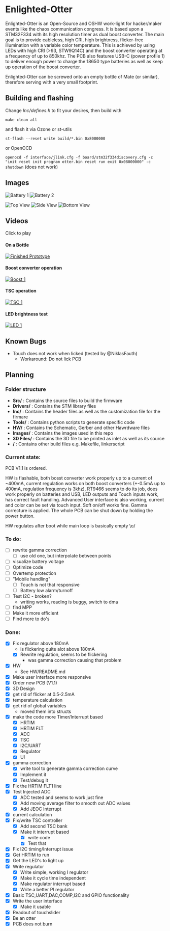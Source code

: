 # Enlighted-Otter

Enlighted-Otter is an Open-Source and OSHW work-light for hacker/maker events like the chaos communication congress. It is based upon a STM32F334 with its 
high resolution timer as dual boost 
converter. The main goal is to provide cableless, high CRI, high brightness, flicker-free illumination with a variable color temperature. This is achieved by using LEDs with high CRI (>93, STW9Q14C) and 
the boost 
converter operating at a frequency of up to 850khz. The PCB also features USB-C (power profile 1) to deliver enough power to charge the 18650 type batteries as well as keep up operation of the boost converter.

Enlighted-Otter can be screwed onto an empty bottle of Mate (or similar), therefore serving with a very small footprint.

## Building and flashing

Change *Inc/defines.h* to fit your desires, then build with

`make clean all`

and flash it via Ozone or st-utils

`st-flash --reset write build/*.bin 0x8000000`

or OpenOCD

`openocd -f interface/jlink.cfg -f board/stm32f334discovery.cfg -c "init reset init program otter.bin reset run exit 0x08000000" -c shutdown` (does not work)


## Images

![Battery 1](https://raw.githubusercontent.com/Jan--Henrik/Enlighted-Otter/master/Images/final_tisch.jpeg)
![Battery 2](https://raw.githubusercontent.com/Jan--Henrik/Enlighted-Otter/master/Images/final_werkstatt.jpeg)

![Top View](https://raw.githubusercontent.com/Jan--Henrik/Enlighted-Otter/master/Images/Enlighted_Otter_1.jpeg)
![Side View](https://raw.githubusercontent.com/Jan--Henrik/Enlighted-Otter/master/Images/Enlighted_Otter_2.jpeg)
![Bottom View](https://raw.githubusercontent.com/Jan--Henrik/Enlighted-Otter/master/Images/Enlighted_Otter_3.jpeg)

## Videos

Click to play

#### On a Bottle

[![Finished Prototype](https://raw.githubusercontent.com/Jan--Henrik/Enlighted-Otter/master/Images/final_werkstatt.jpeg)](https://twitter.com/JanHenrikH/status/1033489392109797377)

#### Boost converter operation

[![Boost 1](https://img.youtube.com/vi/A-QjU9mWTO4/0.jpg)](https://youtu.be/A-QjU9mWTO4)

#### TSC operation

[![TSC 1](https://img.youtube.com/vi/ADD4yiM9S0Q/0.jpg)](https://youtu.be/ADD4yiM9S0Q)

#### LED brightness test

[![LED 1](https://img.youtube.com/vi/DC_eAY72nbw/0.jpg)](https://youtu.be/DC_eAY72nbw)

## Known Bugs

- Touch does not work when licked (tested by @NiklasFauth)
	- Workaround: Do not lick PCB

## Planning


### Folder structure

- **Src/** : Contains the source files to build the firmware
- **Drivers/** : Contains the STM library files
- **Inc/** : Contains the header files as well as the customization file for the firmare
- **Tools/** : Contains python scripts to generate specific code
- **HW/** : Contains the Schematic, Gerber and other Hawrdware files
- **Images/** : Contains the images used in this repo
- **3D Files/** : Contains the 3D file to be printed as inlet as well as its source
- **/** : Contains other build files e.g. Makefile, linkerscript

### Current state:

PCB V1.1 is ordered.

HW is flashable, both bosst converter work properly up to a current of ~400mA, current regulation works on both boost converters (+-0.5mA up to 400mA, regulation frequency is 3khz), RT9466 seems to do its job, does work properly on 
batteries and USB, LED outputs and Touch inputs work, has correct fault handling.
Advanced User interface is also working, current and color can be set via touch input. Soft on/off works fine. Gamma correcture is applied.
The whole PCB can be shut down by holding the power button.

HW regulates after boot while main loop is basically empty \o/

### To do:

- [ ] rewrite gamma correction
	- [ ] use old one, but interpolate between points
- [ ] visualize battery voltage
- [ ] Optimize code
- [ ] Overtemp protection
- [ ] "Mobile handling"
	- [ ] Touch is not that responsive
	- [ ] Battery low alarm/turnoff
- [ ] Test I2C - broken?
	- writing works, reading is buggy, switch to dma
- [ ] find MPP
- [ ] Make it more efficient
- [ ] Find more to do's

### Done:

- [x] Fix regulator above 180mA
	- is flickering quite alot above 180mA
	- [x] Rewrite regulation, seems to be flickering
		- was gamma correction causing that problem
- [x] HW
	-  See HW/README.md
- [x] Make user Interface more responsive
- [x] Order new PCB (V1.1)
- [x] 3D Design
- [x] get rid of flicker at 0.5-2.5mA 
- [x] temperature calculation
- [x] get rid of global variables
	- moved them into structs
- [x] make the code more Timer/Interrupt based
	- [x] HRTIM
	- [x] HRTIM FLT
	- [x] ADC
	- [x] TSC
	- [x] I2C/UART
	- [x] Regulator
	- [x] UI
- [x] gamma correction
	- [x] write tool to generate gamma correction curve
	- [x] Implement it
	- [x] Test/debug it
- [x] Fix the HRTIM FLT1 line
- [x] Test Injected ADC
	- [x] ADC tested and seems to work just fine
	- [x] Add moving average filter to smooth out ADC values
	- [x] Add JEOC Interrupt
- [x] current calculation
- [x] Fix/write TSC controller
	- [x] Add second TSC bank
	- [x] Make it interrupt based
		- [x] write code
		- [x] Test that
- [x] Fix I2C timing/Interrupt issue
- [x] Get HRTIM to run
- [x] Get the LED's to light up
- [x] Write regulator
	- [x] Write simple, working I regulator
	- [x] Make it cycle time independent
	- [x] Make regulator interrupt based
	- [x] Write a better PI regulator
- [x] Basic TSC,UART,DAC,COMP,I2C and GPIO functionality
- [x] Write the user interface
	- [x] Make it usable
- [x] Readout of touchslider
- [x] Be an otter
- [x] PCB does not burn
